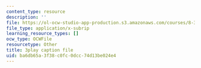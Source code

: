 ```yaml
---
content_type: resource
description: ''
file: https://ol-ocw-studio-app-production.s3.amazonaws.com/courses/8-333-statistical-mechanics-i-statistical-mechanics-of-particles-fall-2013/ba6db65a3f38c0fc0dcc74d13be024e4_hl4c1P9D8IY.srt
file_type: application/x-subrip
learning_resource_types: []
ocw_type: OCWFile
resourcetype: Other
title: 3play caption file
uid: ba6db65a-3f38-c0fc-0dcc-74d13be024e4
---
```

